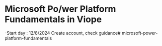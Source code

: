 # Microsoft Po/wer Platform Fundamentals in Viope
-Start day : 12/8/2024
 Create account, check guidance# microsoft-power-platform-fundamentals
